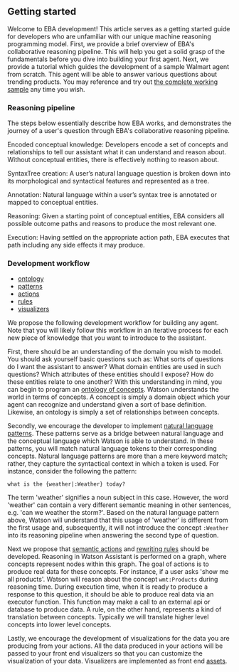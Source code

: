 ## Getting started

Welcome to EBA development! This article serves as a getting started guide for developers who are unfamiliar with our unique machine reasoning programming model. First, we provide a brief overview of EBA's collaborative reasoning pipeline. This will help you get a solid grasp of the fundamentals before you dive into building your first agent. Next, we provide a tutorial which guides the development of a sample Walmart agent from scratch. This agent will be able to answer various questions about trending products. You may reference and try out [the complete working sample](../../samples/Walmart.md) any time you wish.

### Reasoning pipeline
The steps below essentially describe how EBA works, and demonstrates the journey of a user's question through EBA's collaborative reasoning pipeline.

Encoded conceptual knowledge: Developers encode a set of concepts and relationships to tell our assistant what it can understand and reason about. Without conceptual entities, there is effectively nothing to reason about.

SyntaxTree creation: A user’s natural language question is broken down into its morphological and syntactical features and represented as a tree.

Annotation: Natural language within a user’s syntax tree is annotated or mapped to conceptual entities.

Reasoning: Given a starting point of conceptual entities, EBA considers all possible outcome paths and reasons to produce the most relevant one.

Execution: Having settled on the appropriate action path, EBA executes that path including any side effects it may produce.


### Development workflow
- [ontology](./Ontology.md)
- [patterns](./Patterns.md)
- [actions](./Actions.md)
- [rules](./Rules.md) 
- [visualizers](./Visualizers.md)

We propose the following development workflow for building any agent. Note that you will likely follow this workflow in an iterative process for each new piece of knowledge that you want to introduce to the assistant.
 
First, there should be an understanding of the domain you wish to model. You should ask yourself basic questions such as: What sorts of questions do I want the assistant to answer? What domain entities are used in such questions? Which attributes of these entities should I expose? How do these entities relate to one another? With this understanding in mind, you can begin to program an [ontology of concepts](../components/Ontology.md). Watson understands the world in terms of concepts. A concept is simply a domain object which your agent can recognize and understand given a sort of base definition. Likewise, an ontology is simply a set of relationships between concepts.

Secondly, we encourage the developer to implement [natural language patterns](../components/Patterns.md). These patterns serve as a bridge between natural language and the conceptual language which Watson is able to understand. In these patterns, you will match natural language tokens to their corresponding concepts. Natural language patterns are more than a mere keyword match; rather, they capture the syntactical context in which a token is used. For instance, consider the following the pattern:

`what is the {weather|:Weather} today?`

The term 'weather' signifies a noun subject in this case. However, the word 'weather' can contain a very different semantic meaning in other sentences, e.g. 'can we weather the storm?'. Based on the natural language pattern above, Watson will understand that this usage of 'weather' is different from the first usage and, subsequently, it will not introduce the concept `:Weather` into its reasoning pipeline when answering the second type of question.

Next we propose that [semantic actions](../components/Actions.md) and [rewriting rules](../components/Rules.md) should be developed. Reasoning in Watson Assistant is performed on a graph, where concepts represent nodes within this graph. The goal of actions is to produce real data for these concepts. For instance, if a user asks 'show me all products'. Watson will reason about the concept `wmt:Products` during reasoning time. During execution time, when it is ready to produce a response to this question, it should be able to produce real data via an executor function. This function may make a call to an external api or database to produce data. A rule, on the other hand, represents a kind of translation between concepts. Typically we will translate higher level concepts into lower level concepts.

Lastly, we encourage the development of visualizations for the data you are producing from your actions. All the data produced in your actions will be passed to your front end visualizers so that you can customize the visualization of your data. Visualizers are implemented as front end [assets](../lab/Assets.md).
